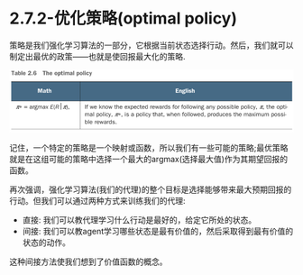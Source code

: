 # 2.7.2-优化策略\(optimal policy\)

策略是我们强化学习算法的一部分，它根据当前状态选择行动。然后，我们就可以制定出最优的政策——也就是使回报最大化的策略.

![&#x8868;2.6](../../.gitbook/assets/image%20%2872%29.png)

记住，一个特定的策略是一个映射或函数，所以我们有一些可能的策略;最优策略就是在这组可能的策略中选择一个最大的argmax\(选择最大值\)作为其期望回报的函数。 

再次强调，强化学习算法\(我们的代理\)的整个目标是选择能够带来最大预期回报的行动。但我们可以通过两种方式来训练我们的代理:

* 直接: 我们可以教代理学习什么行动是最好的，给定它所处的状态。
* 间接: 我们可以教agent学习哪些状态是最有价值的，然后采取得到最有价值的状态的动作。

这种间接方法使我们想到了价值函数的概念。



